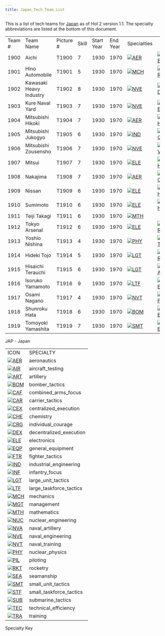 ```yaml
---
title: Japan_Tech_Team_List
---
```

This is a list of tech teams for [Japan](/wiki/Japan "Japan") as of HoI
2 version 1.1. The specialty abbreviations are listed at the bottom of
this document.

|         |                         |            |       |            |          |                                                                                                  |                                                                                                  |                                                                                              |                                                                                                |                                                                                            |
|---------|-------------------------|------------|-------|------------|----------|--------------------------------------------------------------------------------------------------|--------------------------------------------------------------------------------------------------|----------------------------------------------------------------------------------------------|------------------------------------------------------------------------------------------------|--------------------------------------------------------------------------------------------|
| Team \# | Team Name               | Picture \# | Skill | Start Year | End Year | Specialties                                                                                      |                                                                                                  |                                                                                              |                                                                                                |                                                                                            |
| 1900    | Aichi                   | T1900      | 7     | 1930       | 1970     | [![AER](/images/a/a1/Aeronautics.png)](/wiki/File:Aeronautics.png "AER")                         | [![ELE](/images/d/dd/Electronics.png)](/wiki/File:Electronics.png "ELE")                         | [![TEC](/images/9/9d/Technical_efficiency.png)](/wiki/File:Technical_efficiency.png "TEC")   |                                                                                                |                                                                                            |
| 1901    | Hino Automobile         | T1901      | 5     | 1930       | 1970     | [![MCH](/images/a/a1/Mechanics.png)](/wiki/File:Mechanics.png "MCH")                             | [![ART](/images/d/d8/Artillery.png)](/wiki/File:Artillery.png "ART")                             | [![ELE](/images/d/dd/Electronics.png)](/wiki/File:Electronics.png "ELE")                     |                                                                                                |                                                                                            |
| 1902    | Kawasaki Heavy Industry | T1902      | 8     | 1930       | 1970     | [![NVE](/images/0/09/Naval_engineering.png)](/wiki/File:Naval_engineering.png "NVE")             | [![IND](/images/7/79/Industrial_engineering.png)](/wiki/File:Industrial_engineering.png "IND")   | [![AER](/images/a/a1/Aeronautics.png)](/wiki/File:Aeronautics.png "AER")                     | [![MCH](/images/a/a1/Mechanics.png)](/wiki/File:Mechanics.png "MCH")                           | [![MGT](/images/c/c7/Management.png)](/wiki/File:Management.png "MGT")                     |
| 1903    | Kure Naval Yard         | T1903      | 7     | 1930       | 1970     | [![NVE](/images/0/09/Naval_engineering.png)](/wiki/File:Naval_engineering.png "NVE")             | [![ELE](/images/d/dd/Electronics.png)](/wiki/File:Electronics.png "ELE")                         | [![NVA](/images/e/ea/Naval_artillery.png)](/wiki/File:Naval_artillery.png "NVA")             | [![TEC](/images/9/9d/Technical_efficiency.png)](/wiki/File:Technical_efficiency.png "TEC")     |                                                                                            |
| 1904    | Mitsubishi Hikoki       | T1904      | 7     | 1930       | 1970     | [![AER](/images/a/a1/Aeronautics.png)](/wiki/File:Aeronautics.png "AER")                         | [![CHE](/images/1/19/Chemistry.png)](/wiki/File:Chemistry.png "CHE")                             | [![TEC](/images/9/9d/Technical_efficiency.png)](/wiki/File:Technical_efficiency.png "TEC")   |                                                                                                |                                                                                            |
| 1905    | Mitsubishi Jukogyo      | T1905      | 6     | 1930       | 1970     | [![IND](/images/7/79/Industrial_engineering.png)](/wiki/File:Industrial_engineering.png "IND")   | [![EQP](/images/2/20/General_equipment.png)](/wiki/File:General_equipment.png "EQP")             | [![MGT](/images/c/c7/Management.png)](/wiki/File:Management.png "MGT")                       | [![MCH](/images/a/a1/Mechanics.png)](/wiki/File:Mechanics.png "MCH")                           |                                                                                            |
| 1906    | Mitsubishi Zousensho    | T1906      | 7     | 1930       | 1970     | [![NVE](/images/0/09/Naval_engineering.png)](/wiki/File:Naval_engineering.png "NVE")             | [![NVA](/images/e/ea/Naval_artillery.png)](/wiki/File:Naval_artillery.png "NVA")                 | [![TEC](/images/9/9d/Technical_efficiency.png)](/wiki/File:Technical_efficiency.png "TEC")   |                                                                                                |                                                                                            |
| 1907    | Mitsui                  | T1907      | 7     | 1930       | 1970     | [![ELE](/images/d/dd/Electronics.png)](/wiki/File:Electronics.png "ELE")                         | [![CHE](/images/1/19/Chemistry.png)](/wiki/File:Chemistry.png "CHE")                             | [![EQP](/images/2/20/General_equipment.png)](/wiki/File:General_equipment.png "EQP")         | [![IND](/images/7/79/Industrial_engineering.png)](/wiki/File:Industrial_engineering.png "IND") | [![NVE](/images/0/09/Naval_engineering.png)](/wiki/File:Naval_engineering.png "NVE")       |
| 1908    | Nakajima                | T1908      | 7     | 1930       | 1970     | [![AER](/images/a/a1/Aeronautics.png)](/wiki/File:Aeronautics.png "AER")                         | [![TEC](/images/9/9d/Technical_efficiency.png)](/wiki/File:Technical_efficiency.png "TEC")       | [![ART](/images/d/d8/Artillery.png)](/wiki/File:Artillery.png "ART")                         |                                                                                                |                                                                                            |
| 1909    | Nissan                  | T1909      | 6     | 1930       | 1970     | [![ELE](/images/d/dd/Electronics.png)](/wiki/File:Electronics.png "ELE")                         | [![CHE](/images/1/19/Chemistry.png)](/wiki/File:Chemistry.png "CHE")                             | [![MCH](/images/a/a1/Mechanics.png)](/wiki/File:Mechanics.png "MCH")                         | [![TRA](/images/b/b1/Training.png)](/wiki/File:Training.png "TRA")                             | [![TEC](/images/9/9d/Technical_efficiency.png)](/wiki/File:Technical_efficiency.png "TEC") |
| 1910    | Sumimoto                | T1910      | 6     | 1930       | 1970     | [![ELE](/images/d/dd/Electronics.png)](/wiki/File:Electronics.png "ELE")                         | [![CHE](/images/1/19/Chemistry.png)](/wiki/File:Chemistry.png "CHE")                             | [![EQP](/images/2/20/General_equipment.png)](/wiki/File:General_equipment.png "EQP")         | [![IND](/images/7/79/Industrial_engineering.png)](/wiki/File:Industrial_engineering.png "IND") |                                                                                            |
| 1911    | Teiji Takagi            | T1911      | 6     | 1930       | 1970     | [![MTH](/images/7/79/Mathematics.png)](/wiki/File:Mathematics.png "MTH")                         |                                                                                                  |                                                                                              |                                                                                                |                                                                                            |
| 1912    | Tokyo Arsenal           | T1912      | 6     | 1930       | 1970     | [![ELE](/images/d/dd/Electronics.png)](/wiki/File:Electronics.png "ELE")                         | [![ART](/images/d/d8/Artillery.png)](/wiki/File:Artillery.png "ART")                             | [![TRA](/images/b/b1/Training.png)](/wiki/File:Training.png "TRA")                           | [![EQP](/images/2/20/General_equipment.png)](/wiki/File:General_equipment.png "EQP")           |                                                                                            |
| 1913    | Yoshio Nishina          | T1913      | 4     | 1930       | 1970     | [![PHY](/images/a/a1/Nuclear_physics.png)](/wiki/File:Nuclear_physics.png "PHY")                 | [![MTH](/images/7/79/Mathematics.png)](/wiki/File:Mathematics.png "MTH")                         | [![CHE](/images/1/19/Chemistry.png)](/wiki/File:Chemistry.png "CHE")                         | [![NUC](/images/0/05/Nuclear_engineering.png)](/wiki/File:Nuclear_engineering.png "NUC")       |                                                                                            |
| 1914    | Hideki Tojo             | T1914      | 5     | 1930       | 1970     | [![LGT](/images/1/1d/Large_unit_tactics.png)](/wiki/File:Large_unit_tactics.png "LGT")           | [![CRG](/images/3/38/Individual_courage.png)](/wiki/File:Individual_courage.png "CRG")           | [![CEX](/images/b/bc/Centralized_execution.png)](/wiki/File:Centralized_execution.png "CEX") | [![AIR](/images/8/87/Aircraft_testing.png)](/wiki/File:Aircraft_testing.png "AIR")             | [![BOM](/images/2/26/Bomber_tactics.png)](/wiki/File:Bomber_tactics.png "BOM")             |
| 1915    | Hisaichi Terauchi       | T1915      | 6     | 1930       | 1970     | [![LGT](/images/1/1d/Large_unit_tactics.png)](/wiki/File:Large_unit_tactics.png "LGT")           | [![CAF](/images/f/f8/Combined_arms_focus.png)](/wiki/File:Combined_arms_focus.png "CAF")         | [![TRA](/images/b/b1/Training.png)](/wiki/File:Training.png "TRA")                           | [![CRG](/images/3/38/Individual_courage.png)](/wiki/File:Individual_courage.png "CRG")         |                                                                                            |
| 1916    | Isoruko Yamamoto        | T1916      | 9     | 1930       | 1970     | [![LTF](/images/e/e7/Large_taskforce_tactics.png)](/wiki/File:Large_taskforce_tactics.png "LTF") | [![CEX](/images/b/bc/Centralized_execution.png)](/wiki/File:Centralized_execution.png "CEX")     | [![CAR](/images/e/e9/Carrier_tactics.png)](/wiki/File:Carrier_tactics.png "CAR")             | [![NVT](/images/1/10/Naval_training.png)](/wiki/File:Naval_training.png "NVT")                 | [![SEA](/images/2/22/Seamanship.png)](/wiki/File:Seamanship.png "SEA")                     |
| 1917    | Osami Nagano            | T1917      | 4     | 1930       | 1970     | [![NVT](/images/1/10/Naval_training.png)](/wiki/File:Naval_training.png "NVT")                   | [![LTF](/images/e/e7/Large_taskforce_tactics.png)](/wiki/File:Large_taskforce_tactics.png "LTF") | [![CEX](/images/b/bc/Centralized_execution.png)](/wiki/File:Centralized_execution.png "CEX") |                                                                                                |                                                                                            |
| 1918    | Shunroku Hata           | T1918      | 6     | 1930       | 1970     | [![BOM](/images/2/26/Bomber_tactics.png)](/wiki/File:Bomber_tactics.png "BOM")                   | [![CEX](/images/b/bc/Centralized_execution.png)](/wiki/File:Centralized_execution.png "CEX")     | [![PIL](/images/6/6b/Piloting.png)](/wiki/File:Piloting.png "PIL")                           | [![AIR](/images/8/87/Aircraft_testing.png)](/wiki/File:Aircraft_testing.png "AIR")             |                                                                                            |
| 1919    | Tomoyoki Yamashita      | T1919      | 7     | 1930       | 1970     | [![SMT](/images/2/2f/Small_unit_tactics.png)](/wiki/File:Small_unit_tactics.png "SMT")           | [![CEX](/images/b/bc/Centralized_execution.png)](/wiki/File:Centralized_execution.png "CEX")     | [![CAF](/images/f/f8/Combined_arms_focus.png)](/wiki/File:Combined_arms_focus.png "CAF")     | [![AIR](/images/8/87/Aircraft_testing.png)](/wiki/File:Aircraft_testing.png "AIR")             | [![BOM](/images/2/26/Bomber_tactics.png)](/wiki/File:Bomber_tactics.png "BOM")             |

JAP - Japan

|                                                                                                  |                         |
|--------------------------------------------------------------------------------------------------|-------------------------|
| ICON                                                                                             | SPECIALTY               |
| [![AER](/images/a/a1/Aeronautics.png)](/wiki/File:Aeronautics.png "AER")                         | aeronautics             |
| [![AIR](/images/8/87/Aircraft_testing.png)](/wiki/File:Aircraft_testing.png "AIR")               | aircraft_testing        |
| [![ART](/images/d/d8/Artillery.png)](/wiki/File:Artillery.png "ART")                             | artillery               |
| [![BOM](/images/2/26/Bomber_tactics.png)](/wiki/File:Bomber_tactics.png "BOM")                   | bomber_tactics          |
| [![CAF](/images/f/f8/Combined_arms_focus.png)](/wiki/File:Combined_arms_focus.png "CAF")         | combined_arms_focus     |
| [![CAR](/images/e/e9/Carrier_tactics.png)](/wiki/File:Carrier_tactics.png "CAR")                 | carrier_tactics         |
| [![CEX](/images/b/bc/Centralized_execution.png)](/wiki/File:Centralized_execution.png "CEX")     | centralized_execution   |
| [![CHE](/images/1/19/Chemistry.png)](/wiki/File:Chemistry.png "CHE")                             | chemistry               |
| [![CRG](/images/3/38/Individual_courage.png)](/wiki/File:Individual_courage.png "CRG")           | individual_courage      |
| [![DEX](/images/0/0d/Decentralized_execution.png)](/wiki/File:Decentralized_execution.png "DEX") | decentralized_execution |
| [![ELE](/images/d/dd/Electronics.png)](/wiki/File:Electronics.png "ELE")                         | electronics             |
| [![EQP](/images/2/20/General_equipment.png)](/wiki/File:General_equipment.png "EQP")             | general_equipment       |
| [![FTR](/images/8/8a/Fighter_tactics.png)](/wiki/File:Fighter_tactics.png "FTR")                 | fighter_tactics         |
| [![IND](/images/7/79/Industrial_engineering.png)](/wiki/File:Industrial_engineering.png "IND")   | industrial_engineering  |
| [![INF](/images/b/be/Infantry_focus.png)](/wiki/File:Infantry_focus.png "INF")                   | infantry_focus          |
| [![LGT](/images/1/1d/Large_unit_tactics.png)](/wiki/File:Large_unit_tactics.png "LGT")           | large_unit_tactics      |
| [![LTF](/images/e/e7/Large_taskforce_tactics.png)](/wiki/File:Large_taskforce_tactics.png "LTF") | large_taskforce_tactics |
| [![MCH](/images/a/a1/Mechanics.png)](/wiki/File:Mechanics.png "MCH")                             | mechanics               |
| [![MGT](/images/c/c7/Management.png)](/wiki/File:Management.png "MGT")                           | management              |
| [![MTH](/images/7/79/Mathematics.png)](/wiki/File:Mathematics.png "MTH")                         | mathematics             |
| [![NUC](/images/0/05/Nuclear_engineering.png)](/wiki/File:Nuclear_engineering.png "NUC")         | nuclear_engineering     |
| [![NVA](/images/e/ea/Naval_artillery.png)](/wiki/File:Naval_artillery.png "NVA")                 | naval_artillery         |
| [![NVE](/images/0/09/Naval_engineering.png)](/wiki/File:Naval_engineering.png "NVE")             | naval_engineering       |
| [![NVT](/images/1/10/Naval_training.png)](/wiki/File:Naval_training.png "NVT")                   | naval_training          |
| [![PHY](/images/a/a1/Nuclear_physics.png)](/wiki/File:Nuclear_physics.png "PHY")                 | nuclear_physics         |
| [![PIL](/images/6/6b/Piloting.png)](/wiki/File:Piloting.png "PIL")                               | piloting                |
| [![RKT](/images/5/51/Rocketry.png)](/wiki/File:Rocketry.png "RKT")                               | rocketry                |
| [![SEA](/images/2/22/Seamanship.png)](/wiki/File:Seamanship.png "SEA")                           | seamanship              |
| [![SMT](/images/2/2f/Small_unit_tactics.png)](/wiki/File:Small_unit_tactics.png "SMT")           | small_unit_tactics      |
| [![STF](/images/4/48/Small_taskforce_tactics.png)](/wiki/File:Small_taskforce_tactics.png "STF") | small_taskforce_tactics |
| [![SUB](/images/6/61/Submarine_tactics.png)](/wiki/File:Submarine_tactics.png "SUB")             | submarine_tactics       |
| [![TEC](/images/9/9d/Technical_efficiency.png)](/wiki/File:Technical_efficiency.png "TEC")       | technical_efficiency    |
| [![TRA](/images/b/b1/Training.png)](/wiki/File:Training.png "TRA")                               | training                |

Specialty Key
